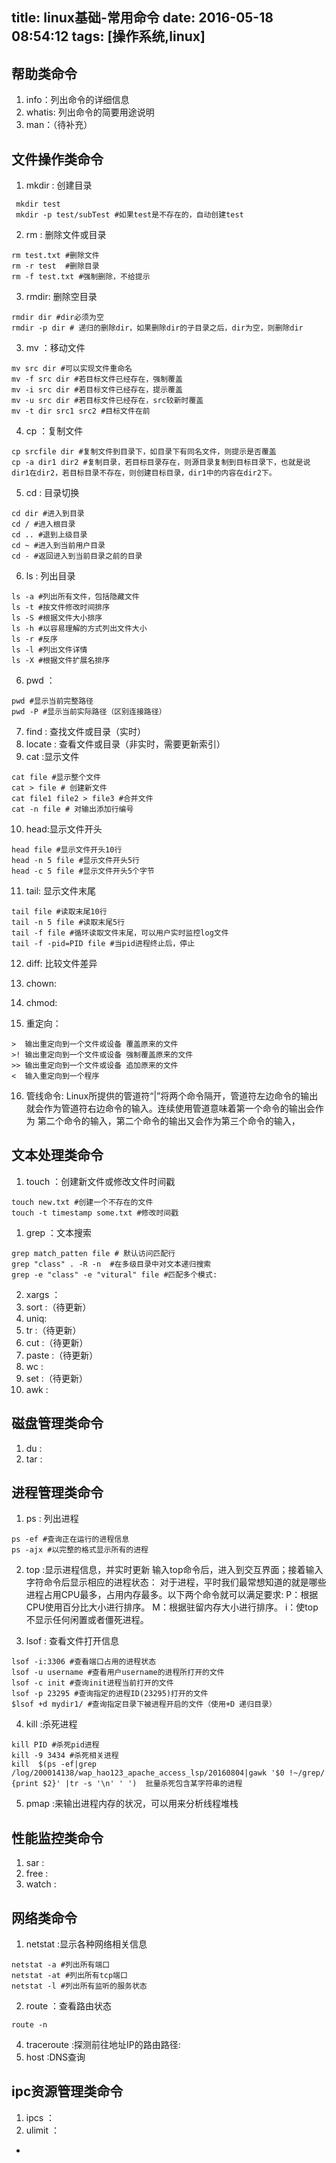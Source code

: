 title: linux基础-常用命令
date: 2016-05-18 08:54:12
tags: [操作系统,linux]
---
## 帮助类命令
1. info：列出命令的详细信息
2. whatis: 列出命令的简要用途说明
3. man：（待补充）

## 文件操作类命令
1. mkdir : 创建目录
```
 mkdir test
 mkdir -p test/subTest #如果test是不存在的，自动创建test
```
2. rm : 删除文件或目录
```
rm test.txt #删除文件
rm -r test  #删除目录
rm -f test.txt #强制删除，不给提示
```
3. rmdir: 删除空目录
```
rmdir dir #dir必须为空
rmdir -p dir # 递归的删除dir，如果删除dir的子目录之后，dir为空，则删除dir
```
3. mv ：移动文件
 ```
 mv src dir #可以实现文件重命名
 mv -f src dir #若目标文件已经存在，强制覆盖
 mv -i src dir #若目标文件已经存在，提示覆盖
 mv -u src dir #若目标文件已经存在，src较新时覆盖
 mv -t dir src1 src2 #目标文件在前
 ```
4. cp ：复制文件
```
cp srcfile dir #复制文件到目录下，如目录下有同名文件，则提示是否覆盖
cp -a dir1 dir2 #复制目录，若目标目录存在，则源目录复制到目标目录下，也就是说dir1在dir2，若目标目录不存在，则创建目标目录，dir1中的内容在dir2下。
```
5. cd : 目录切换
```
cd dir #进入到目录
cd / #进入根目录
cd .. #退到上级目录
cd ~ #进入到当前用户目录
cd - #返回进入到当前目录之前的目录
```
6. ls : 列出目录
```
ls -a #列出所有文件，包括隐藏文件
ls -t #按文件修改时间排序
ls -S #根据文件大小排序
ls -h #以容易理解的方式列出文件大小
ls -r #反序
ls -l #列出文件详情
ls -X #根据文件扩展名排序
```
6. pwd ：
```
pwd #显示当前完整路径
pwd -P #显示当前实际路径（区别连接路径）
```
7. find : 查找文件或目录（实时）
8. locate : 查看文件或目录（非实时，需要更新索引）
9. cat :显示文件
```
cat file #显示整个文件
cat > file # 创建新文件
cat file1 file2 > file3 #合并文件
cat -n file # 对输出添加行编号
```
10. head:显示文件开头
```
head file #显示文件开头10行
head -n 5 file #显示文件开头5行
head -c 5 file #显示文件开头5个字节
```
11. tail: 显示文件末尾
```
tail file #读取末尾10行
tail -n 5 file #读取末尾5行
tail -f file #循环读取文件末尾，可以用户实时监控log文件
tail -f -pid=PID file #当pid进程终止后，停止
```
12. diff: 比较文件差异
13. chown:
14. chmod:

15. 重定向：
```
>  输出重定向到一个文件或设备 覆盖原来的文件
>! 输出重定向到一个文件或设备 强制覆盖原来的文件
>> 输出重定向到一个文件或设备 追加原来的文件
<  输入重定向到一个程序
```
16. 管线命令:
Linux所提供的管道符“|”将两个命令隔开，管道符左边命令的输出就会作为管道符右边命令的输入。连续使用管道意味着第一个命令的输出会作为 第二个命令的输入，第二个命令的输出又会作为第三个命令的输入，

## 文本处理类命令
1. touch ：创建新文件或修改文件时间戳
```
touch new.txt #创建一个不存在的文件
touch -t timestamp some.txt #修改时间戳
```
1. grep ：文本搜索
```
grep match_patten file # 默认访问匹配行
grep "class" . -R -n  #在多级目录中对文本递归搜索
grep -e "class" -e "vitural" file #匹配多个模式:
```

2. xargs ：
3. sort :（待更新）
4. uniq:
5. tr :（待更新）
6. cut :（待更新）
7. paste :（待更新）
8. wc :
9. set :（待更新）
10. awk :

## 磁盘管理类命令
1. du :
2. tar :

## 进程管理类命令
1. ps : 列出进程
```
ps -ef #查询正在运行的进程信息
ps -ajx #以完整的格式显示所有的进程
```
2. top :显示进程信息，并实时更新
输入top命令后，进入到交互界面；接着输入字符命令后显示相应的进程状态：
对于进程，平时我们最常想知道的就是哪些进程占用CPU最多，占用内存最多。以下两个命令就可以满足要求:
P：根据CPU使用百分比大小进行排序。
M：根据驻留内存大小进行排序。
i：使top不显示任何闲置或者僵死进程。

3. lsof : 查看文件打开信息
```
lsof -i:3306 #查看端口占用的进程状态
lsof -u username #查看用户username的进程所打开的文件
lsof -c init #查询init进程当前打开的文件
lsof -p 23295 #查询指定的进程ID(23295)打开的文件
$lsof +d mydir1/ #查询指定目录下被进程开启的文件（使用+D 递归目录）
```
4. kill :杀死进程
```
kill PID #杀死pid进程
kill -9 3434 #杀死相关进程
kill  $(ps -ef|grep /log/200014138/wap_hao123_apache_access_lsp/20160804|gawk '$0 !~/grep/ {print $2}' |tr -s '\n' ' ')  批量杀死包含某字符串的进程
```


5. pmap :来输出进程内存的状况，可以用来分析线程堆栈
## 性能监控类命令
1. sar :
2. free :
3. watch :
## 网络类命令

1. netstat :显示各种网络相关信息
```
netstat -a #列出所有端口
netstat -at #列出所有tcp端口
netstat -l #列出所有监听的服务状态
```

2. route ：查看路由状态

```
route -n
```

4. traceroute :探测前往地址IP的路由路径:
5. host :DNS查询
## ipc资源管理类命令
1. ipcs ：
2. ulimit ：
-
